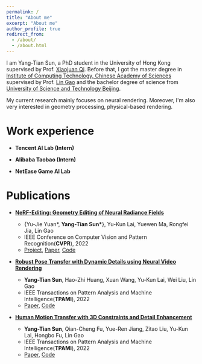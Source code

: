 ```yaml
---
permalink: /
title: "About me"
excerpt: "About me"
author_profile: true
redirect_from: 
  - /about/
  - /about.html
---
```

I am Yang-Tian Sun, a PhD student in the University of Hong Kong supervised by Prof. [Xiaojuan Qi](https://xjqi.github.io/). Before that, I got the master degree in [Institute of Computing Technology, Chinese Academy of Sciences](http://english.ict.cas.cn) supervised by Prof. [Lin Gao](http://www.geometrylearning.com) and the bachelor degree of science from [University of Science and Technology Beijing](https://en.ustb.edu.cn/).

My current research mainly focuses on neural rendering. Moreover, I'm also very interested in geometry processing, physical-based rendering. 

<!-- **Welcome to contact me, the friends who like the intelligent graphics.** -->

Work experience
======
* **Tencent AI Lab (Intern)**
	<!-- Jun 2020 - Mar 2021 -->
	<!-- * Research Intern -->
	<!-- * Digital Human Generation -->

* **Alibaba Taobao (Intern)**
	<!-- Jun 2021 - Oct 2021 -->
	<!-- <!-- * Research Intern -->
	<!-- * Neural Radiance Field -->

* **NetEase Game AI Lab**
	<!-- (June 2022 - Now) -->
	<!-- * AI Engineer -->
	<!-- * Neural Rendering -->

Publications
======
* **[NeRF-Editing: Geometry Editing of Neural Radiance Fields](http://geometrylearning.com/NeRFEditing/)**
	* {Yu-Jie Yuan\*, **Yang-Tian Sun\***}, Yu-Kun Lai, Yuewen Ma, Rongfei Jia, Lin Gao
	* IEEE Conference on Computer Vision and Pattern Recognition(**CVPR**), 2022
	* [Project](http://geometrylearning.com/NeRFEditing/), [Paper](https://openaccess.thecvf.com/content/CVPR2022/html/Yuan_NeRF-Editing_Geometry_Editing_of_Neural_Radiance_Fields_CVPR_2022_paper.html), [Code](https://github.com/IGLICT/NeRF-Editing)

* **[Robust Pose Transfer with Dynamic Details using Neural Video Rendering](https://arxiv.org/abs/2106.14132)**
	* **Yang-Tian Sun**, Hao-Zhi Huang, Xuan Wang, Yu-Kun Lai, Wei Liu, Lin Gao
	* IEEE Transactions on Pattern Analysis and Machine Intelligence(**TPAMI**), 2022
	* [Paper](https://ieeexplore.ieee.org/document/9756251), [Code](https://github.com/IGLICT/DynamicHumanGeneration_Jittor)

* **[Human Motion Transfer with 3D Constraints and Detail Enhancement](https://arxiv.org/abs/2003.13510)**
	* **Yang-Tian Sun**, Qian-Cheng Fu, Yue-Ren Jiang, Zitao Liu, Yu-Kun Lai, Hongbo Fu, Lin Gao
	* IEEE Transactions on Pattern Analysis and Machine Intelligence(**TPAMI**), 2022
	* [Paper](https://ieeexplore.ieee.org/document/9868156), [Code](https://github.com/IGLICT/MT_DE-Jittor)


<!-- Professional Services
======
* Program Committee (PC) Member for the Thirty-Seventh AAAI Conference on Artificial Intelligence (AAAI-23) -->

